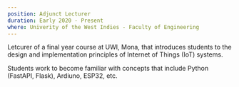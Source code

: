 ```yaml
---
position: Adjunct Lecturer
duration: Early 2020 - Present
where: Univerity of the West Indies - Faculty of Engineering
---
```


Letcurer of a final year course at UWI, Mona, that introduces students to the design and implementation principles of Internet of Things (IoT) systems.

Students work to become familiar with concepts that include Python (FastAPI, Flask), Ardiuno, ESP32, etc.
